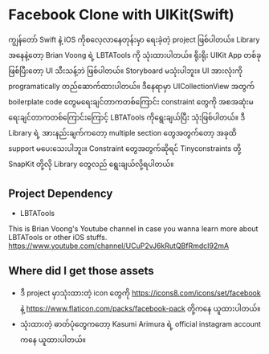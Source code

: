 # Facebook Clone with UIKit(Swift)
ကျွန်တော် Swift နဲ့ iOS ကိုစလေ့လာနေတုန်းမှာ ရေးခဲ့တဲ့ project ဖြစ်ပါတယ်။ Library အနေနဲ့တော့ Brian Voong ရဲ့ LBTATools ကို သုံးထားပါတယ်။ ရိုးရိုး UIKit App တစ်ခုဖြစ်ပြီးတော့ UI သီးသန့်ဘဲ ဖြစ်ပါတယ်။ Storyboard မသုံးပါဘူး။ UI အားလုံးကို programatically တည်ဆောက်ထားပါတယ်။ ဒီနေရာမှာ UICollectionView အတွက် boilerplate code တွေမရေးချင်တာကတစ်ကြောင်း constraint တွေကို အစအဆုံးမရေးချင်တာကတစ်ကြောင်းကြောင့် LBTATools ကိုရွေးချယ်ပြီး သုံးဖြစ်ပါတယ်။ ဒီ Library ရဲ့ အားနည်းချက်ကတော့ multiple section တွေအတွက်တော့ အခုထိ support မပေးသေးပါဘူး။ Constraint တွေအတွက်ဆိုရင် Tinyconstraints တို့ SnapKit တို့လို Library တွေလည် ရွေးချယ်လို့ရပါတယ်။

## Project Dependency
- LBTATools

This is Brian Voong's Youtube channel in case you wanna learn more about LBTATools or other iOS stuffs.
https://www.youtube.com/channel/UCuP2vJ6kRutQBfRmdcI92mA

## Where did I get those assets
- ဒီ project မှာသုံးထားတဲ့ icon တွေကို https://icons8.com/icons/set/facebook နဲ့ https://www.flaticon.com/packs/facebook-pack တို့ကနေ ယူထားပါတယ်။
- သုံးထားတဲ့ ဓာတ်ပုံတွေကတော့ Kasumi Arimura ရဲ့ official instagram account ကနေ ယူထားပါတယ်။

